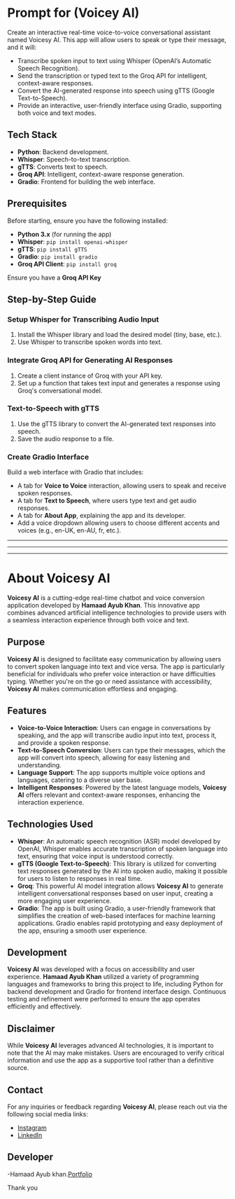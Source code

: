 

# Prompt for (Voicey AI)
Create an interactive real-time voice-to-voice conversational assistant named Voicesy AI.
This app will allow users to speak or type their message, and it will:

- Transcribe spoken input to text using Whisper (OpenAI’s Automatic Speech Recognition).
- Send the transcription or typed text to the Groq API for intelligent, context-aware responses.
- Convert the AI-generated response into speech using gTTS (Google Text-to-Speech).
- Provide an interactive, user-friendly interface using Gradio, supporting both voice and text modes.

## Tech Stack

- **Python**: Backend development.
- **Whisper**: Speech-to-text transcription.
- **gTTS**: Converts text to speech.
- **Groq API**: Intelligent, context-aware response generation.
- **Gradio**: Frontend for building the web interface.

## Prerequisites

Before starting, ensure you have the following installed:

- **Python 3.x** (for running the app)
- **Whisper**: `pip install openai-whisper`
- **gTTS**: `pip install gTTS`
- **Gradio**: `pip install gradio`
- **Groq API Client**: `pip install groq`

Ensure you have a **Groq API Key**

## Step-by-Step Guide

### Setup Whisper for Transcribing Audio Input

1. Install the Whisper library and load the desired model (tiny, base, etc.).
2. Use Whisper to transcribe spoken words into text.

### Integrate Groq API for Generating AI Responses

1. Create a client instance of Groq with your API key.
2. Set up a function that takes text input and generates a response using Groq's conversational model.

### Text-to-Speech with gTTS

1. Use the gTTS library to convert the AI-generated text responses into speech.
2. Save the audio response to a file.

### Create Gradio Interface

Build a web interface with Gradio that includes:

- A tab for **Voice to Voice** interaction, allowing users to speak and receive spoken responses.
- A tab for **Text to Speech**, where users type text and get audio responses.
- A tab for **About App**, explaining the app and its developer.
- Add a voice dropdown allowing users to choose different accents and voices (e.g., en-UK, en-AU, fr, etc.).













---  
---
---







# About Voicesy AI

**Voicesy AI** is a cutting-edge real-time chatbot and voice conversion application developed by **Hamaad Ayub Khan**. This innovative app combines advanced artificial intelligence technologies to provide users with a seamless interaction experience through both voice and text.

## Purpose
**Voicesy AI** is designed to facilitate easy communication by allowing users to convert spoken language into text and vice versa. The app is particularly beneficial for individuals who prefer voice interaction or have difficulties typing. Whether you're on the go or need assistance with accessibility, **Voicesy AI** makes communication effortless and engaging.

## Features
- **Voice-to-Voice Interaction**: Users can engage in conversations by speaking, and the app will transcribe audio input into text, process it, and provide a spoken response.
- **Text-to-Speech Conversion**: Users can type their messages, which the app will convert into speech, allowing for easy listening and understanding.
- **Language Support**: The app supports multiple voice options and languages, catering to a diverse user base.
- **Intelligent Responses**: Powered by the latest language models, **Voicesy AI** offers relevant and context-aware responses, enhancing the interaction experience.

## Technologies Used
- **Whisper**: An automatic speech recognition (ASR) model developed by OpenAI, Whisper enables accurate transcription of spoken language into text, ensuring that voice input is understood correctly.
- **gTTS (Google Text-to-Speech)**: This library is utilized for converting text responses generated by the AI into spoken audio, making it possible for users to listen to responses in real time.
- **Groq**: This powerful AI model integration allows **Voicesy AI** to generate intelligent conversational responses based on user input, creating a more engaging user experience.
- **Gradio**: The app is built using Gradio, a user-friendly framework that simplifies the creation of web-based interfaces for machine learning applications. Gradio enables rapid prototyping and easy deployment of the app, ensuring a smooth user experience.

## Development
**Voicesy AI** was developed with a focus on accessibility and user experience. **Hamaad Ayub Khan** utilized a variety of programming languages and frameworks to bring this project to life, including Python for backend development and Gradio for frontend interface design. Continuous testing and refinement were performed to ensure the app operates efficiently and effectively.

## Disclaimer
While **Voicesy AI** leverages advanced AI technologies, it is important to note that the AI may make mistakes. Users are encouraged to verify critical information and use the app as a supportive tool rather than a definitive source.

## Contact
For any inquiries or feedback regarding **Voicesy AI**, please reach out via the following social media links:

- [Instagram](https://www.instagram.com/siri.hive)
- [LinkedIn](https://www.linkedin.com/company/sirihive/)

## Developer 
-Hamaad Ayub khan.[Portfolio](https://hamaadayubkhanportfolio.vercel.app/)

Thank you 
